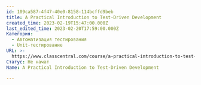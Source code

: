 ```yaml
---
id: 109ca587-4f47-40e0-8158-114bcffd9beb
title: A Practical Introduction to Test-Driven Development
created_time: 2023-02-19T15:47:00.000Z
last_edited_time: 2023-02-20T17:59:00.000Z
Категория:
  - Автоматизация тестирования
  - Unit-тестирование
URL: >-
  https://www.classcentral.com/course/a-practical-introduction-to-test-driven-developme-32108
Статус: Не начат
Name: A Practical Introduction to Test-Driven Development

---
```

